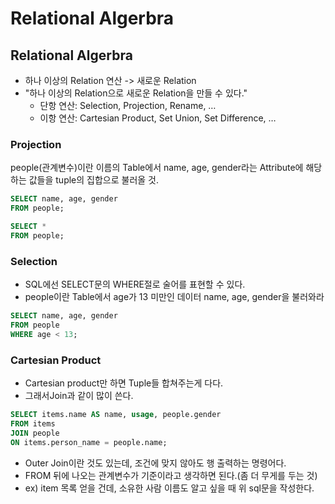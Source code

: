 # Relational Algerbra

## Relational Algerbra

* 하나 이상의 Relation 연산 -> 새로운 Relation
* "하나 이상의 Relation으로 새로운 Relation을 만들 수 있다."
  * 단항 연산: Selection, Projection, Rename, …
  * 이항 연산: Cartesian Product, Set Union, Set Difference, …



### Projection

people(관계변수)이란 이름의 Table에서 name, age, gender라는 Attribute에 해당하는 값들을 tuple의 집합으로 불러올 것.

```sql
SELECT name, age, gender
FROM people;
```

```sql
SELECT *
FROM people;
```

### Selection

* SQL에선 SELECT문의 WHERE절로 술어를 표현할 수 있다.
* people이란 Table에서 age가 13 미만인 데이터 name, age, gender을 불러와라

```sql
SELECT name, age, gender
FROM people
WHERE age < 13;
```

### Cartesian Product

* Cartesian product만 하면 Tuple들 합쳐주는게 다다.
* 그래서Join과 같이 많이 쓴다.

```sql
SELECT items.name AS name, usage, people.gender 
FROM items 
JOIN people 
ON items.person_name = people.name;
```

* Outer Join이란 것도 있는데, 조건에 맞지 않아도 행 출력하는 명령어다.
* FROM 뒤에 나오는 관계변수가 기준이라고 생각하면 된다.(좀 더 무게를 두는 것)
* ex) item 목록 얻을 건데, 소유한 사람 이름도 알고 싶을 때 위 sql문을 작성한다.
